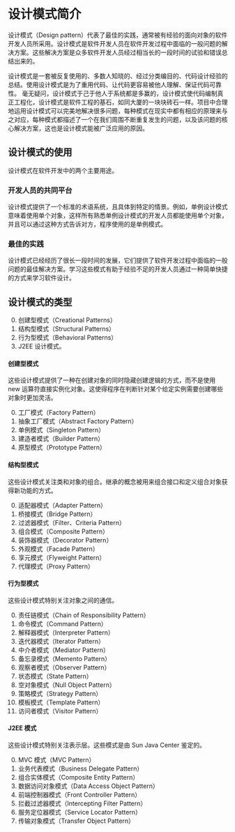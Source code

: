 # 设计模式简介

设计模式（Design pattern）代表了最佳的实践，通常被有经验的面向对象的软件开发人员所采用。设计模式是软件开发人员在软件开发过程中面临的一般问题的解决方案。这些解决方案是众多软件开发人员经过相当长的一段时间的试验和错误总结出来的。

设计模式是一套被反复使用的、多数人知晓的、经过分类编目的、代码设计经验的总结。使用设计模式是为了重用代码、让代码更容易被他人理解、保证代码可靠性。 毫无疑问，设计模式于己于他人于系统都是多赢的，设计模式使代码编制真正工程化，设计模式是软件工程的基石，如同大厦的一块块砖石一样。项目中合理地运用设计模式可以完美地解决很多问题，每种模式在现实中都有相应的原理来与之对应，每种模式都描述了一个在我们周围不断重复发生的问题，以及该问题的核心解决方案，这也是设计模式能被广泛应用的原因。

## 设计模式的使用
设计模式在软件开发中的两个主要用途。

### 开发人员的共同平台
设计模式提供了一个标准的术语系统，且具体到特定的情景。例如，单例设计模式意味着使用单个对象，这样所有熟悉单例设计模式的开发人员都能使用单个对象，并且可以通过这种方式告诉对方，程序使用的是单例模式。

### 最佳的实践
设计模式已经经历了很长一段时间的发展，它们提供了软件开发过程中面临的一般问题的最佳解决方案。学习这些模式有助于经验不足的开发人员通过一种简单快捷的方式来学习软件设计。


## 设计模式的类型
0. 创建型模式（Creational Patterns）
0. 结构型模式（Structural Patterns）
0. 行为型模式（Behavioral Patterns）
0. J2EE 设计模式。


#### 创建型模式
这些设计模式提供了一种在创建对象的同时隐藏创建逻辑的方式，而不是使用 new 运算符直接实例化对象。这使得程序在判断针对某个给定实例需要创建哪些对象时更加灵活。	

0. 工厂模式（Factory Pattern）
0. 抽象工厂模式（Abstract Factory Pattern）
0. 单例模式（Singleton Pattern）
0. 建造者模式（Builder Pattern）
0. 原型模式（Prototype Pattern）

#### 结构型模式
这些设计模式关注类和对象的组合。继承的概念被用来组合接口和定义组合对象获得新功能的方式。

0. 适配器模式（Adapter Pattern）
0. 桥接模式（Bridge Pattern）
0. 过滤器模式（Filter、Criteria Pattern）
0. 组合模式（Composite Pattern）
0. 装饰器模式（Decorator Pattern）
0. 外观模式（Facade Pattern）
0. 享元模式（Flyweight Pattern）
0. 代理模式（Proxy Pattern）

#### 行为型模式
这些设计模式特别关注对象之间的通信。

0. 责任链模式（Chain of Responsibility Pattern）
0. 命令模式（Command Pattern）
0. 解释器模式（Interpreter Pattern）
0. 迭代器模式（Iterator Pattern）
0. 中介者模式（Mediator Pattern）
0. 备忘录模式（Memento Pattern）
0. 观察者模式（Observer Pattern）
0. 状态模式（State Pattern）
0. 空对象模式（Null Object Pattern）
0. 策略模式（Strategy Pattern）
0. 模板模式（Template Pattern）
0. 访问者模式（Visitor Pattern）

#### J2EE 模式
这些设计模式特别关注表示层。这些模式是由 Sun Java Center 鉴定的。

0. MVC 模式（MVC Pattern）
0. 业务代表模式（Business Delegate Pattern）
0. 组合实体模式（Composite Entity Pattern）
0. 数据访问对象模式（Data Access Object Pattern）
0. 前端控制器模式（Front Controller Pattern）
0. 拦截过滤器模式（Intercepting Filter Pattern）
0. 服务定位器模式（Service Locator Pattern）
0. 传输对象模式（Transfer Object Pattern）